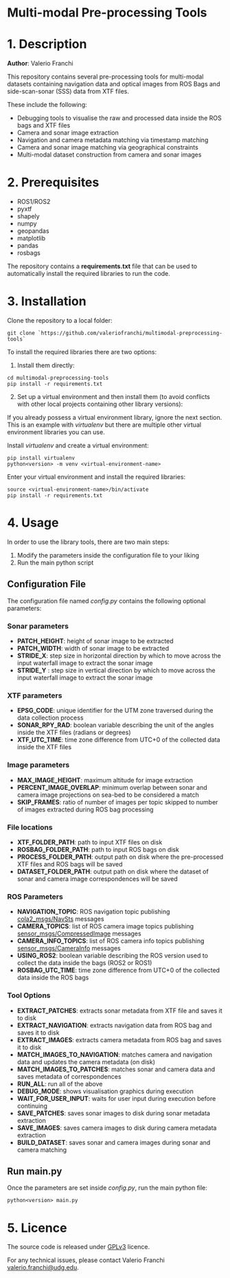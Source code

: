 # Multi-modal Pre-processing Tools

# 1. Description

**Author**: Valerio Franchi

This repository contains several pre-processing tools for multi-modal datasets containing navigation data and optical images from ROS Bags and side-scan-sonar (SSS) data from XTF files. 

These include the following:
- Debugging tools to visualise the raw and processed data inside the ROS bags and XTF files
- Camera and sonar image extraction 
- Navigation and camera metadata matching via timestamp matching
- Camera and sonar image matching via geographical constraints
- Multi-modal dataset construction from camera and sonar images  

# 2. Prerequisites 

- ROS1/ROS2 
- pyxtf 
- shapely 
- numpy
- geopandas
- matplotlib
- pandas 
- rosbags 

The repository contains a **requirements.txt** file that can be used to automatically install the required libraries to run the code. 

# 3. Installation

Clone the repository to a local folder:

```
git clone `https://github.com/valeriofranchi/multimodal-preprocessing-tools`
```

To install the required libraries there are two options:

1. Install them directly:

```
cd multimodal-preprocessing-tools
pip install -r requirements.txt
```

2. Set up a virtual environment and then install them (to avoid conflicts with other local projects containing other library versions):


If you already possess a virtual environment library, ignore the next section. This is an example with *virtualenv* but there are multiple other virtual environment libraries you can use. 


Install *virtualenv* and create a virtual environment:
```
pip install virtualenv
python<version> -m venv <virtual-environment-name>
```

Enter your virtual environment and install the required libraries:
```
source <virtual-environment-name>/bin/activate
pip install -r requirements.txt
```

# 4. Usage 

In order to use the library tools, there are two main steps:
1. Modify the parameters inside the configuration file to your liking
2. Run the main python script 

## Configuration File 

The configuration file named *config.py* contains the following optional parameters:

### Sonar parameters

- **PATCH_HEIGHT**: height of sonar image to be extracted 
- **PATCH_WIDTH**: width of sonar image to be extracted
- **STRIDE_X**: step size in horizontal direction by which to move across the input waterfall image to extract the sonar image 
- **STRIDE_Y** : step size in vertical direction by which to move across the input waterfall image to extract the sonar image  

### XTF parameters 

- **EPSG_CODE**: unique identifier for the UTM zone traversed during the data collection process 
- **SONAR_RPY_RAD**: boolean variable describing the unit of the angles inside the XTF files (radians or degrees)
- **XTF_UTC_TIME**: time zone difference from UTC+0 of the collected data inside the XTF files 

### Image parameters 

- **MAX_IMAGE_HEIGHT**: maximum altitude for image extraction
- **PERCENT_IMAGE_OVERLAP**: minimum overlap between sonar and camera image projections on sea-bed to be considered a match
- **SKIP_FRAMES**: ratio of number of images per topic skipped to number of images extracted during ROS bag processing  

### File locations

- **XTF_FOLDER_PATH**: path to input XTF files on disk  
- **ROSBAG_FOLDER_PATH**: path to input ROS bags on disk
- **PROCESS_FOLDER_PATH**: output path on disk where the pre-processed XTF files and ROS bags will be saved  
- **DATASET_FOLDER_PATH**: output path on disk where the dataset of sonar and camera image correspondences will be saved  

### ROS Parameters

- **NAVIGATION_TOPIC**: ROS navigation topic publishing [cola2_msgs/NavSts](https://bitbucket.org/iquarobotics/cola2_msgs/src/master/msg/) messages 
- **CAMERA_TOPICS**: list of ROS camera image topics publishing [sensor_msgs/CompressedImage](http://docs.ros.org/en/noetic/api/sensor_msgs/html/msg/CompressedImage.html) messages
- **CAMERA_INFO_TOPICS**: list of ROS camera info topics publishing [sensor_msgs/CameraInfo](http://docs.ros.org/en/noetic/api/sensor_msgs/html/msg/CameraInfo.html) messages
- **USING_ROS2**: boolean variable describing the ROS version used to collect the data inside the bags (ROS2 or ROS1) 
- **ROSBAG_UTC_TIME**: time zone difference from UTC+0 of the collected data inside the ROS bags 

### Tool Options 

- **EXTRACT_PATCHES**: extracts sonar metadata from XTF file and saves it to disk
- **EXTRACT_NAVIGATION**: extracts navigation data from ROS bag and saves it to disk  
- **EXTRACT_IMAGES**: extracts camera metadata from ROS bag and saves it to disk
- **MATCH_IMAGES_TO_NAVIGATION**: matches camera and navigation data and updates the camera metadata (on disk) 
- **MATCH_IMAGES_TO_PATCHES**: matches sonar and camera data and saves metadata of correspondences 
- **RUN_ALL**: run all of the above
- **DEBUG_MODE**: shows visualisation graphics during execution
- **WAIT_FOR_USER_INPUT**: waits for user input during execution before continuing 
- **SAVE_PATCHES**: saves sonar images to disk during sonar metadata extraction
- **SAVE_IMAGES**: saves camera images to disk during camera metadata extraction
- **BUILD_DATASET**: saves sonar and camera images during sonar and camera matching  

## Run main.py

Once the parameters are set inside *config.py*, run the main python file:

```
python<version> main.py
```


# 5. Licence 

The source code is released under [GPLv3](https://www.gnu.org/licenses/) licence. 

For any technical issues, please contact Valerio Franchi <valerio.franchi@udg.edu>. 

<!-- If you use this repository in an academic work, please cite:

```


``` -->